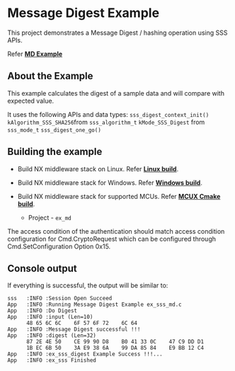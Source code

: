 # Message Digest Example

This project demonstrates a Message Digest / hashing operation using SSS APIs.

Refer [**MD Example**](./ex_sss_md.c)

## About the Example

This example calculates the digest of a sample data and will compare with expected value.

It uses the following APIs and data types:
    `sss_digest_context_init()`
    `kAlgorithm_SSS_SHA256`from `sss_algorithm_t`
    `kMode_SSS_Digest` from `sss_mode_t`
    `sss_digest_one_go()`

## Building the example

- Build NX middleware stack on Linux. Refer [**Linux build**](../../../doc/linux/readme.md).

- Build NX middleware stack for Windows. Refer [**Windows build**](../../../doc/windows/readme.md).

- Build NX middleware stack for supported MCUs. Refer [**MCUX Cmake build**](../../../doc/mcu_cmake/readme.md).

	- Project - `ex_md`

The access condition of the authentication should match access condition
configuration for Cmd.CryptoRequest which can be configured through
Cmd.SetConfiguration Option 0x15.

## Console output

If everything is successful, the output will be similar to:
```
sss   :INFO :Session Open Succeed
App   :INFO :Running Message Digest Example ex_sss_md.c
App   :INFO :Do Digest
App   :INFO :input (Len=10)
      48 65 6C 6C    6F 57 6F 72    6C 64
App   :INFO :Message Digest successful !!!
App   :INFO :digest (Len=32)
      87 2E 4E 50    CE 99 90 D8    B0 41 33 0C    47 C9 DD D1
      1B EC 6B 50    3A E9 38 6A    99 DA 85 84    E9 BB 12 C4
App   :INFO :ex_sss_digest Example Success !!!...
App   :INFO :ex_sss Finished
```

